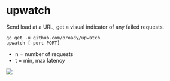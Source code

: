 # upwatch

Send load at a URL, get a visual indicator of any failed requests.

```
go get -u github.com/broady/upwatch
upwatch [-port PORT]
```

* n = number of requests
* t = min, max latency

![](https://broady.github.io/upwatch/upwatch.gif)
